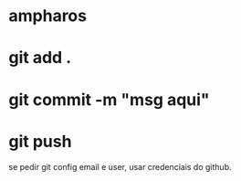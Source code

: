 # ampharos
# git add .
# git commit -m "msg aqui"
# git push

se pedir git config email e user, usar credenciais do github.
